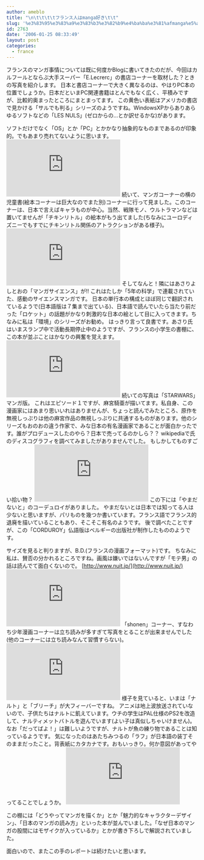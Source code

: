 ```yaml
---
author: ameblo
title: "\n\t\t\t\tフランス人はmanga好き\t\t"
slug: '%e3%83%95%e3%83%a9%e3%83%b3%e3%82%b9%e4%ba%ba%e3%81%afmanga%e5%a5%bd%e3%81%8d'
id: 2763
date: '2006-01-25 08:33:49'
layout: post
categories:
  - france
---
```


フランスのマンガ事情については既に何度かBlogに書いてきたのだが、今回はカルフールとならぶ大手スーパー「E.Lecrerc」の書店コーナーを取材した？ときの写真を紹介します。 日本と書店コーナーで大きく異なるのは、やはりPC本の位置でしょうか。日本だといまPC関連書籍はとんでもなく広く、平積みですが、比較的奥まったところにまとまってます。 この黄色い表紙はアメリカの書店で見かける「サルでも判る」シリーズのようですね。WindowsXPからありあらゆるソフトなどの「LES NULS」(ゼロからの…とか訳せるかな)があります。

ソフトだけでなく「OS」とか「PC」とかかなり抽象的なものまであるのが印象的。でもあまり売れてないように思います。 ![](http://akihiko.shirai.as/modules/bwiki/index.php?plugin=ref&page=France%2Fmanga&src=Image025.jpg) 続いて、マンガコーナーの横の児童書(絵本コーナーは巨大なのでまた別)コーナーに行って見ました。このコーナーは、日本で言えばキャラものが中心。当然、戦隊モノ、ウルトラマンなどは置いてませんが「チキンリトル」の絵本がもう出てました(ちなみにユーロディズニーでもすでにチキンリトル関係のアトラクションがある様子)。 ![](http://akihiko.shirai.as/modules/bwiki/index.php?plugin=ref&page=France%2Fmanga&src=Image022.jpg) そしてなんと！隣にはあさりよしとおの「マンガサイエンス」が!! これはたしか「5年の科学」で連載されていた、感動のサイエンスマンガです。 日本の単行本の構成とほぼ同じで翻訳されているようで(日本語版は７集まで出ている)、日本語で読んでいたら当たり前だった「ロケット」の話題がかなり刺激的な日本の絵として目に入ってきます。ちなみに私は「環境」のシリーズがお勧め。 はっきり言って良書です。あさり氏はいまスランプ中で活動長期停止中のようですが、フランスの小学生の書棚に、この本が並ぶことはかなりの興奮を覚えます。 ![](http://akihiko.shirai.as/modules/bwiki/index.php?plugin=ref&page=France%2Fmanga&src=Image023.jpg) 続いての写真は「STARWARS」マンガ版。 これはエピソード１ですが、麻宮騎亜が描いてます。私自身、この漫画家にはあまり思いいれはありませんが、ちょっと読んでみたところ、原作を無視しっぷりは他の麻宮作品の無視しっぷりに共通するものがあります。他のシリーズもおのおの違う作家で、みな日本の有名漫画家であることが面白かったです。誰がプロデュースしたのやら？日本で売ってるのかしら？？ wikipediaで氏のディスコグラフィを調べてみましたがありませんでした。 もしかしてものすごい拾い物？ ![](http://akihiko.shirai.as/modules/bwiki/index.php?plugin=ref&page=France%2Fmanga&src=Image027.jpg) この下には「やまだないと」のコーデュロイがありました。 やまだないとは日本では知ってる人は少ないと思いますが、パリものを幾つか書いています。フランス語でフランス的退廃を描いていることもあり、そこそこ有名のようです。 後で調べたことですが、この「CORDUROY」仏語版はベルギーの出版社が制作したもののようです。

サイズを見ると判りますが、B.D.(フランスの漫画フォーマット)です。 ちなみに私は、賛否の分かれるところですね。画風は嫌いではないんですが「モテ男」の話は読んでて面白くないので。 [http://www.nuit.jp/](http://www.nuit.jp/) ![](http://akihiko.shirai.as/modules/bwiki/index.php?plugin=ref&page=France%2Fmanga&src=Image028.jpg) 「shonen」コーナー、すなわち少年漫画コーナーは立ち読みが多すぎて写真をとることが出来ませんでした(他のコーナーには立ち読みなんて習慣すらない)。 ![](http://akihiko.shirai.as/modules/bwiki/index.php?plugin=ref&page=France%2Fmanga&src=Image024.jpg) 様子を見ていると、いまは「ナルト」と「ブリーチ」が大フィーバーですね。 アニメは地上波放送されていないので、子供たちはナルトに飢えています。ウチの学生はPAL仕様のPS2を改造して、ナルティメットバトルを遊んでいます(よい子は真似しちゃいけません)。なお「だってばよ！」は難しいようですが、ナルトが魚の練り物であることは知っているようです。 気になったのはあたちみつるの「ラフ」が日本語の装丁そのままだったこと。背表紙にカタカナです。おもいっきり。何か意図があってやってることでしょうか。 ![](http://akihiko.shirai.as/modules/bwiki/index.php?plugin=ref&page=France%2Fmanga&src=Image029.jpg)

この棚には「どうやってマンガを描くか」とか「魅力的なキャラクターデザイン」、「日本のマンガの読み方」といった本が並んでいました。「なぜ日本のマンガの股間にはモザイクが入っているか」とかが書き下ろしで解説されていました。

面白いので、またこの手のレポートは続けたいと思います。